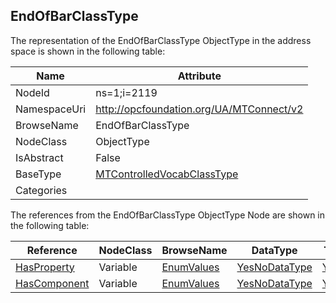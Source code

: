 <!-- objecttype -->
## EndOfBarClassType
  
<!-- end of text -->
The representation of the EndOfBarClassType ObjectType in the address space is shown in the following table:  

|Name|Attribute|
|---|---|
|NodeId|ns=1;i=2119|
|NamespaceUri|http://opcfoundation.org/UA/MTConnect/v2|
|BrowseName|EndOfBarClassType|
|NodeClass|ObjectType|
|IsAbstract|False|
|BaseType|[MTControlledVocabClassType](../../ObjectTypes/MTControlledVocabClassType/readme.md)|
|Categories||

The references from the EndOfBarClassType ObjectType Node are shown in the following table:  

|Reference|NodeClass|BrowseName|DataType|TypeDefinition|ModellingRule|
|---|---|---|---|---|---|
|[HasProperty](../../../Core/Part3/ReferenceTypes/HasProperty/readme.md)|Variable|[EnumValues](#EnumValues)|[YesNoDataType](../../DataTypes/YesNoDataType/readme.md)|[YesNoDataType](../../DataTypes/YesNoDataType/readme.md)|[Mandatory](../../../Core/Objects/Mandatory/readme.md)|
|[HasComponent](../../../Core/Part3/ReferenceTypes/HasComponent/readme.md)|Variable|[EnumValues](#EnumValues)|[YesNoDataType](../../DataTypes/YesNoDataType/readme.md)|[YesNoDataType](../../DataTypes/YesNoDataType/readme.md)|[Mandatory](../../../Core/Objects/Mandatory/readme.md)|


